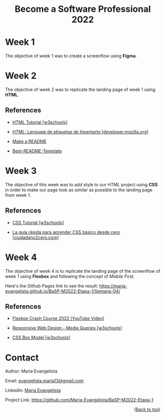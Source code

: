 <h1 align="center"><b>Become a Software Professional 2022</b></h1>

# Week 1
The objective of week 1 was to create a screenflow using <b>Figma</b>.

# Week 2
The objective of week 2 was to replicate the landing page of week 1 using <b>HTML</b>.

## References
- <a href="https://www.w3schools.com/html/default.asp" target="_blank">HTML Tutorial [w3schools]</a>

- <a href="https://developer.mozilla.org/es/docs/Web/HTML" target="_blank">HTML: Lenguaje de etiquetas de hipertexto [developer.mozilla.org]</a>

- <a href="https://www.makeareadme.com/" target="_blank">Make a README</a>

- <a href="https://github.com/othneildrew/Best-README-Template#readme" target="_blank">Best-README-Template</a>

# Week 3
The objective of this week was to add style to our HTML project using <b>CSS</b> in order to make our page look as similar as possible to the landing page from week 1.

## References
- <a href="https://www.w3schools.com/css/default.asp" target="_blank">CSS Tutorial [w3schools]</a>

- <a href="https://www.ciudadano2cero.com/aprender-css-basico-desde-cero/" target="_blank"> La guía rápida para aprender CSS básico desde cero [ciudadano2cero.com]</a>

# Week 4
The objective of week 4 is to replicate the landing page of the screenflow of week 1 using <b>Flexbox</b> and following the concept of <i>Mobile First</i>.
<!-- *as the main tool for the creation of a Responsive Design -->

Here's the Github Pages link to see the result: <a href="https://maria-evangelista.github.io/BaSP-M2022-Etapa-1/Semana-04/" target="_blank"> https://maria-evangelista.github.io/BaSP-M2022-Etapa-1/Semana-04/</a> 

## References
- <a href="https://www.youtube.com/watch?v=3YW65K6LcIA" target="_blank">Flexbox Crash Course 2022 [YouTube Video]</a>
  
- <a href="https://www.w3schools.com/css/css_rwd_mediaqueries.asp" target="_blank">Responsive Web Design - Media Queries [w3schools]</a>
  
- <a href="https://www.w3schools.com/css/css_boxmodel.asp" target="_blank">CSS Box Model [w3schools]</a>


# Contact
Author: Maria Evangelista

Email: evangelista.maria13@gmail.com

Linkedin: <a href="https://www.linkedin.com/in/mariaevangelista-/" target="_blank">Maria Evangelista</a>

Project Link: <a href="https://github.com/Maria-Evangelista/BaSP-M2022-Etapa-1" target="_blank">https://github.com/Maria-Evangelista/BaSP-M2022-Etapa-1</a>

<p align="right">(<a href="#top">Back to top</a>)</p>
